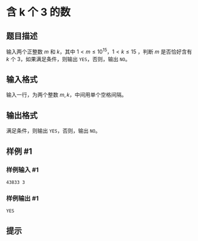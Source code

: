 # 含 k 个 3 的数

## 题目描述

输入两个正整数 $m$ 和 $k$，其中 $1 \lt m \leq 10^{15}$，$1 \lt k \leq 15$ ，判断 $m$ 是否恰好含有 $k$ 个 $3$，如果满足条件，则输出 `YES`，否则，输出 `NO`。

## 输入格式

输入一行，为两个整数 $m,k$，中间用单个空格间隔。

## 输出格式

满足条件，则输出 `YES`，否则，输出 `NO`。

## 样例 #1

### 样例输入 #1
```
43833 3
```

### 样例输出 #1

```
YES
```

## 提示


